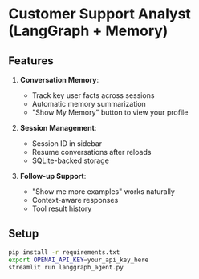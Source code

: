 # Customer Support Analyst (LangGraph + Memory)

## Features
1. **Conversation Memory**:
   - Track key user facts across sessions
   - Automatic memory summarization
   - "Show My Memory" button to view your profile

2. **Session Management**:
   - Session ID in sidebar
   - Resume conversations after reloads
   - SQLite-backed storage

3. **Follow-up Support**:
   - "Show me more examples" works naturally
   - Context-aware responses
   - Tool result history

## Setup
```bash
pip install -r requirements.txt
export OPENAI_API_KEY=your_api_key_here
streamlit run langgraph_agent.py
